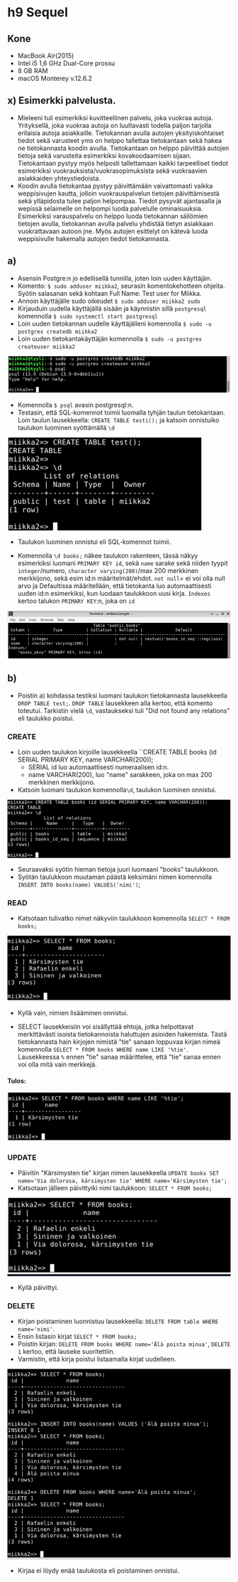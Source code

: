 # h9 Sequel

## Kone

- MacBook Air(2015) 
- Intel i5 1,6 GHz Dual-Core prossu
- 8 GB RAM
- macOS Monterey v.12.6.2


## x) Esimerkki palvelusta.

- Mieleeni tuli esimerkiksi kuvitteellinen palvelu, joka vuokraa autoja. Yrityksellä, joka vuokraa autoja on luultavasti todella paljon tarjolla erilaisia autoja asiakkaille. Tietokannan avulla autojen yksityiskohtaiset tiedot sekä varusteet yms on helppo tallettaa tietokantaan sekä hakea ne tietokannasta koodin avulla. Tietokantaan on helppo päivittää autojen tietoja sekä varusteita esimerkiksi kovakoodaamisen sijaan. Tietokantaan pystyy myös helposti tallettamaan kaikki tarpeelliset tiedot esimerkiksi vuokrauksista/vuokrasopimuksista sekä vuokraavien asiakkaiden yhteystiedoista. 
- Koodin avulla tietokantaa pystyy päivittämään vaivattomasti vaikka weppisivujen kautta, jolloin vuokrauspalvelun tietojen päivittämisestä sekä ylläpidosta tulee paljon helpompaa. Tiedot pysyvät ajantasalla ja wepissä selaimelle on helpompi luoda palvelulle ominaisuuksia. Esimerkiksi varauspalvelu on helppo luoda tietokannan säilömien tietojen avulla, tietokannan avulla palvelu yhdistää tietyn asiakkaan vuokrattavaan autoon jne. Myös autojen esittelyt on kätevä luoda weppisivulle hakemalla autojen tiedot tietokannasta. 

## a)

- Asensin Postgre:n jo edellisellä tunnilla, joten loin uuden käyttäjän.
- Komento: ``$ sudo adduser miikka2``, seurasin komentokehotteen ohjeita. Syötin salasanan sekä kohtaan Full Name: Test user for Miikka.
- Annoin käyttäjälle sudo oikeudet ``$ sudo adduser miikka2 sudo``
- Kirjauduin uudella käyttäjällä sisään ja käynnistin sillä ``postgresql`` komennolla ``$ sudo systemctl start postgresql``
- Loin uuden tietokannan uudelle käyttäjälleni komennolla ``$ sudo -u postgres createdb miikka2``
- Loin uuden tietokantakäyttäjän komennolla ``$ sudo -u postgres createuser miikka2``

![Add file: Postgres](postgres-db-user.png)

- Komennolla ``$ psql`` avasin postgresql:n.
- Testasin, että SQL-komennot toimii luomalla tyhjän taulun tietokantaan. Loin taulun lausekkeella: ``CREATE TABLE testi();`` ja katsoin onnistuiko taulukon luominen syöttämällä ``\d``

![Add file: SQL testi](sql-testi.png)

- Taulukon luominen onnistui eli SQL-komennot toimii.

- Komennolla ``\d books;`` näkee taulukon rakenteen, tässä näkyy esimerkiksi luomani ``PRIMARY KEY id``, sekä ``name`` sarake sekä niiden tyypit ``integer``/numero, ``character varying(200)``/max 200 merkkinen merkkijono, sekä esim id:n määritelmät/ehdot. ``not null``= ei voi olla null arvo ja Defaultissa määritellään, että tietokanta luo automaattisesti uuden id:n esimerkiksi, kun luodaan taulukkoon uusi kirja. ``Indexes`` kertoo talukon ``PRIMARY KEY``:n, joka on ``id``

![Add file: rakenne](books-rakenne.png)

## b)

- Poistin a) kohdassa testiksi luomani taulukon tietokannasta lausekkeella ``DROP TABLE test;``. ``DROP TABLE`` lausekkeen alla kertoo, että komento toteutui. Tarkistin vielä ``\d``, vastaukseksi tuli "Did not found any relations" eli taulukko poistui.

### CREATE

- Loin uuden taulukon kirjoille lausekkeella ``CREATE TABLE books (id SERIAL PRIMARY KEY, name VARCHAR(200));
  - SERIAL id luo automaattisesti numeraalisen id:n.
  - name VARCHAR(200), luo "name" sarakkeen, joka on max 200 merkkinen merkkijono.
- Katsoin luomani taulukon komennolla``\d``, taulukon luominen onnistui.

![Add file: Create Table](create-table.png)

- Seuraavaksi syötin hieman tietoja juuri luomaani "books" taulukkoon. 
- Syötän taulukkoon muutaman päästä keksimäni nimen komennolla ``INSERT INTO books(name) VALUES('nimi')``;

### READ

- Katsotaan tulivatko nimet näkyviin taulukkoon komennolla ``SELECT * FROM books;``

![Add file: Select](select-books.png)

- Kyllä vain, nimien lisääminen onnistui.

- SELECT lausekkeisiin voi sisällyttää ehtoja, jotka helpottavat merkittävästi isoista tietokannoista haluttujen asioiden hakemista. Tästä tietokannasta hain kirjojen nimistä "tie" sanaan loppuvaa kirjan nimeä komennolla ``SELECT * FROM books WHERE name LIKE '%tie'``. Lausekkeessa ``%`` ennen "tie" sanaa määrittelee, että "tie" sanaa ennen voi olla mitä vain merkkejä.

#### Tulos:

![Add file: Select](select-where.png)


### UPDATE

- Päivitin "Kärsimysten tie" kirjan nimen lausekkeella ``UPDATE books SET name='Via dolorosa, kärsimysten tie' WHERE name='Kärsimysten tie';``
- Katsotaan jälleen päivittyiki nimi taulukkoon: ``SELECT * FROM books;``

![Add file: update](update-book.png)

- Kyllä päivittyi.

### DELETE

- Kirjan poistaminen luonnistuu lausekkeella: ``DELETE FROM table WHERE name='nimi'``. 
- Ensin listasin kirjat ``SELECT * FROM books;``
- Poistin kirjan: ``DELETE FROM books WHERE name='Älä poista minua'``, ``DELETE 1`` kertoo, että lauseke suoritettiin.
- Varmistin, että kirja poistui listaamalla kirjat uudelleen.

![Add file: delete](delete-book.png)

- Kirjaa ei löydy enää taulukosta eli poistaminen onnistui.
